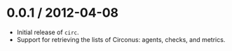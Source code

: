
0.0.1 / 2012-04-08
==================

  * Initial release of `circ`.
  * Support for retrieving the lists of Circonus: agents, checks, and metrics.